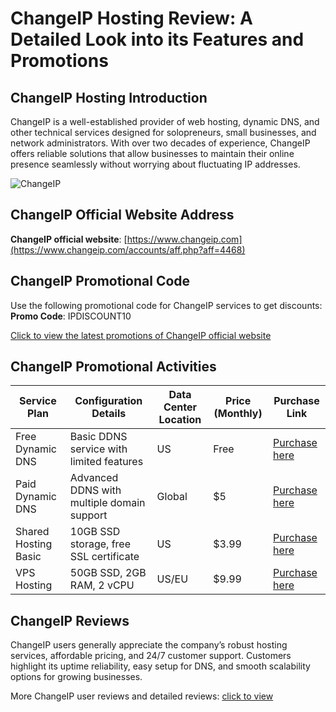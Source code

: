 # ChangeIP Hosting Review: A Detailed Look into its Features and Promotions

## ChangeIP Hosting Introduction
ChangeIP is a well-established provider of web hosting, dynamic DNS, and other technical services designed for solopreneurs, small businesses, and network administrators. With over two decades of experience, ChangeIP offers reliable solutions that allow businesses to maintain their online presence seamlessly without worrying about fluctuating IP addresses.

![ChangeIP](https://github.com/user-attachments/assets/12981ed0-de1e-4615-999a-97309842e12a)

## ChangeIP Official Website Address
**ChangeIP official website**: [https://www.changeip.com](https://www.changeip.com/accounts/aff.php?aff=4468)

## ChangeIP Promotional Code
Use the following promotional code for ChangeIP services to get discounts:
**Promo Code**: IPDISCOUNT10

[Click to view the latest promotions of ChangeIP official website](https://www.changeip.com/accounts/aff.php?aff=4468)

## ChangeIP Promotional Activities

| Service Plan         | Configuration Details                            | Data Center Location | Price (Monthly) | Purchase Link                                      |
|----------------------|--------------------------------------------------|----------------------|-----------------|---------------------------------------------------|
| Free Dynamic DNS      | Basic DDNS service with limited features         | US                   | Free            | [Purchase here](https://www.changeip.com/accounts/aff.php?aff=4468) |
| Paid Dynamic DNS      | Advanced DDNS with multiple domain support       | Global               | $5              | [Purchase here](https://www.changeip.com/accounts/aff.php?aff=4468) |
| Shared Hosting Basic  | 10GB SSD storage, free SSL certificate           | US                   | $3.99           | [Purchase here](https://www.changeip.com/accounts/aff.php?aff=4468) |
| VPS Hosting           | 50GB SSD, 2GB RAM, 2 vCPU                        | US/EU                | $9.99           | [Purchase here](https://www.changeip.com/accounts/aff.php?aff=4468) |

## ChangeIP Reviews
ChangeIP users generally appreciate the company’s robust hosting services, affordable pricing, and 24/7 customer support. Customers highlight its uptime reliability, easy setup for DNS, and smooth scalability options for growing businesses.

More ChangeIP user reviews and detailed reviews: [click to view](https://www.changeip.com/accounts/aff.php?aff=4468)
